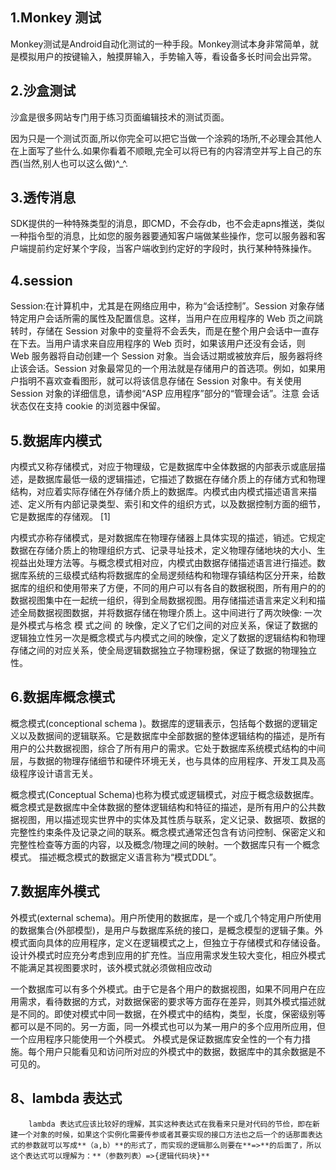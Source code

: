 





**1.Monkey 测试**
-----------

Monkey测试是Android自动化测试的一种手段。Monkey测试本身非常简单，就是模拟用户的按键输入，触摸屏输入，手势输入等，看设备多长时间会出异常。

**2.沙盒测试**
------

沙盒是很多网站专门用于练习页面编辑技术的测试页面。

因为只是一个测试页面,所以你完全可以把它当做一个涂鸦的场所,不必理会其他人在上面写了些什么.如果你看着不顺眼,完全可以将已有的内容清空并写上自己的东西(当然,别人也可以这么做)^_^.

**3.透传消息**
------

SDK提供的一种特殊类型的消息，即CMD，不会存db，也不会走apns推送，类似一种指令型的消息，比如您的服务器要通知客户端做某些操作，您可以服务器和客户端提前约定好某个字段，当客户端收到约定好的字段时，执行某种特殊操作。

## **4.session**

Session:在计算机中，尤其是在网络应用中，称为“会话控制”。Session 对象存储特定用户会话所需的属性及配置信息。这样，当用户在应用程序的 Web 页之间跳转时，存储在 Session 对象中的变量将不会丢失，而是在整个用户会话中一直存在下去。当用户请求来自应用程序的 Web 页时，如果该用户还没有会话，则 Web 服务器将自动创建一个 Session 对象。当会话过期或被放弃后，服务器将终止该会话。Session 对象最常见的一个用法就是存储用户的首选项。例如，如果用户指明不喜欢查看图形，就可以将该信息存储在 Session 对象中。有关使用 Session 对象的详细信息，请参阅“ASP 应用程序”部分的“管理会话”。注意 会话状态仅在支持 cookie 的浏览器中保留。

## **5.数据库内模式**

内模式又称存储模式，对应于物理级，它是数据库中全体数据的内部表示或底层描述，是数据库最低一级的逻辑描述，它描述了数据在存储介质上的存储方式和物理结构，对应着实际存储在外存储介质上的数据库。内模式由内模式描述语言来描述、定义所有内部记录类型、索引和文件的组织方式，以及数据控制方面的细节，它是数据库的存储观。 [1] 

内模式亦称存储模式，是对数据库在物理存储器上具体实现的描述，销述。它规定数据在存储介质上的物理组织方式、记录寻址技术，定义物理存储地块的大小、生视益出处理方法等。与概念模式相对应，内模式由数据存储描述语言进行描述。数据库系统的三级模式结构将数据库的全局逻频结构和物理存镇结构区分开来，给数据库的组织和使用带来了方便，不同的用户可以有各自的数据税图，所有用户的的数据视图集中在一起统一组织，得到全局数据视图。用存储描述语言来定义利和描述全局数据视图数据，并将数据存储在物理介质上。这中间进行了两次映像: 一次是外模式与格念 模 式之间 的 映像，定义了它们之间的对应关系，保证了数据的逻辑独立性另一次是概念模式与内模式之间的映像，定义了数据的逻辑结构和物理存储之间的对应关系，使全局逻辑数据独立子物理粉据，保证了数据的物理独立性。

## **6.数据库概念模式**

 概念模式(conceptional schema )。数据库的逻辑表示，包括每个数据的逻辑定义以及数据间的逻辑联系。它是数据库中全部数据的整体逻辑结构的描述，是所有用户的公共数据视图，综合了所有用户的需求。它处于数据库系统模式结构的中间层，与数据的物理存储细节和硬件环境无关，也与具体的应用程序、开发工具及高级程序设计语言无关。

概念模式(Conceptual Schema)也称为模式或逻辑模式，对应于概念级数据库。概念模式是数据库中全体数据的整体逻辑结构和特征的描述，是所有用户的公共数据视图，用以描述现实世界中的实体及其性质与联系，定义记录、数据项、数据的完整性约束条件及记录之间的联系。概念模式通常还包含有访问控制、保密定义和完整性检查等方面的内容，以及概念/物理之间的映射。一个数据库只有一个概念模式。
描述概念模式的数据定义语言称为“模式DDL”。

## **7.数据库外模式**

外模式(external schema)。用户所使用的数据库，是一个或几个特定用户所使用的数据集合(外部模型)，是用户与数据库系统的接口，是概念模型的逻辑子集。外模式面向具体的应用程序，定义在逻辑模式之上，但独立于存储模式和存储设备。设计外模式时应充分考虑到应用的扩充性。当应用需求发生较大变化，相应外模式不能满足其视图要求时，该外模式就必须做相应改动

一个数据库可以有多个外模式。由于它是各个用户的数据视图，如果不同用户在应用需求，看待数据的方式，对数据保密的要求等方面存在差异，则其外模式描述就是不同的。即使对模式中同一数据，在外模式中的结构，类型，长度，保密级别等都可以是不同的。另一方面，同一外模式也可以为某一用户的多个应用所应用，但一个应用程序只能使用一个外模式。
外模式是保证数据库安全性的一个有力措施。每个用户只能看见和访问所对应的外模式中的数据，数据库中的其余数据是不可见的。

## 8、lambda 表达式

        lambda 表达式应该比较好的理解，其实这种表达式在我看来只是对代码的节俭，即在新建一个对象的时候，如果这个实例化需要传参或者其要实现的接口方法也之后一个的话那面表达式的参数就可以写成**（a,b）**的形式了，而实现的逻辑那么则要在**=>**的后面了，所以这个表达式可以理解为：**（参数列表）=>{逻辑代码块}**

# 
